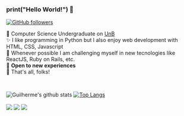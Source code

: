 ### print("Hello World!") 🐍
<a href="https://github.com/guilhermea23" target="_blank">![GitHub followers](https://img.shields.io/github/followers/guilhermea23?style=social)</a>


🐾 Computer Science Undergraduate on [UnB](https://unb.br)<br />
✨ I like programming in Python but I also enjoy web development with HTML, CSS, Javascript<br />
🤔 Whenever possible I am challenging myself in new tecnologies like ReactJS, Ruby on Rails, etc.<br />
🤝 <strong>Open to new experiences</strong><br />
👋 That's all, folks!

<br />
<!-- dark, radical, merko, gruvbox, tokyonight, onedark, cobalt, synthwave, highcontrast, dracula -->

![Guilherme's github stats](https://github-readme-stats.vercel.app/api?username=guilhermea23&show_icons=true&theme=gruvbox&include_all_commits=true&count_private=true)
[![Top Langs](https://github-readme-stats.vercel.app/api/top-langs/?username=guilhermea23&theme=gruvbox&layout=compact&hide_title=true)](https://github.com/anuraghazra/github-readme-stats)
<br />
<br />
<a target="_blank" href="https://instagram.com/guilhermea.23"><img src="https://camo.githubusercontent.com/acaa286597b43c96dc02b69b90de15a65c52063e31835b763a061cc815f64bac/68747470733a2f2f696d672e736869656c64732e696f2f62616467652f2d496e7374616772616d2d2532334534343035463f7374796c653d666f722d7468652d6261646765266c6f676f3d696e7374616772616d266c6f676f436f6c6f723d7768697465" data-canonical-src="https://img.shields.io/badge/-Instagram-%23E4405F?style=for-the-badge&amp;logo=instagram&amp;logoColor=white" style="max-width: 100%;"></a>
<a href="mailto:garaujodeoliveira1@gmail.com"><img src="https://camo.githubusercontent.com/927d6b3961fa048ff7303daf291cb5869dfa25018997cf8c1373c2f6a85b1458/68747470733a2f2f696d672e736869656c64732e696f2f62616467652f2d476d61696c2d2532333333333f7374796c653d666f722d7468652d6261646765266c6f676f3d676d61696c266c6f676f436f6c6f723d7768697465" data-canonical-src="https://img.shields.io/badge/-Gmail-%23333?style=for-the-badge&amp;logo=gmail&amp;logoColor=white" style="max-width: 100%;"></a>
<a href="https://www.linkedin.com/in/guilherme-a-8734a2182/" rel="nofollow"><img src="https://camo.githubusercontent.com/c00f87aeebbec37f3ee0857cc4c20b21fefde8a96caf4744383ebfe44a47fe3f/68747470733a2f2f696d672e736869656c64732e696f2f62616467652f2d4c696e6b6564496e2d2532333030373742353f7374796c653d666f722d7468652d6261646765266c6f676f3d6c696e6b6564696e266c6f676f436f6c6f723d7768697465" data-canonical-src="https://img.shields.io/badge/-LinkedIn-%230077B5?style=for-the-badge&amp;logo=linkedin&amp;logoColor=white" style="max-width: 100%;"></a>
